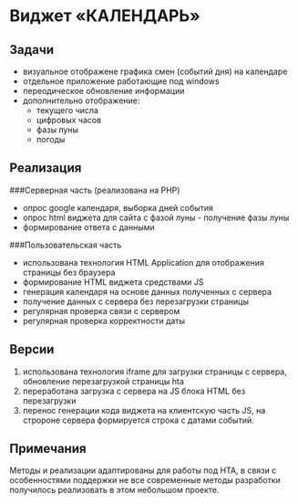 ﻿# Виджет &laquo;КАЛЕНДАРЬ&raquo;

## Задачи
 - визуальное отображене графика смен (событий дня) на календаре
 - отдельное приложение работающие под windows
 - переодическое обновление информации
 - дополнительно отображение:
   - текущего числа
   - цифровых часов
   - фазы луны
   - погоды
   
## Реализация

###Серверная часть (реализована на PHP)
- опрос google календаря, выборка дней события
- опрос html виджета для сайта с фазой луны  - получение фазы луны
- формирование ответа с данными

###Пользовательская часть
 - использована технология HTML Application для отображения страницы без браузера
 - формирование HTML виджета средствами JS
 - генерация календаря на основе данных полученных с сервера 
 - получение данных с сервера без перезагрузки страницы
 - регулярная проверка связи с сервером
 - регулярная проверка корректности даты
 
 ## Версии
  1.  использована технология iframe для загрузки страницы с сервера, обновление перезагрузкой страницы hta
  2.  переработана загрузка с сервера на JS блока HTML без перезагрузки
  3.  перенос генерации кода виджета на клиентскую часть JS, на стророне сервера формируется строка с датами событий.
  
 ## Примечания
 
 Методы и реализации адаптированы для работы под HTA, 
 в связи с особенностями поддержки не все современные 
 методы разработки получилось реализовать в этом 
 небольшом проекте.
 